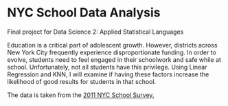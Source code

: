 # NYC School Data Analysis
Final project for Data Science 2: Applied Statistical Languages

Education is a critical part of adolescent growth. However, districts across New York City frequently experience disproportionate funding. In order to evolve, students need to feel engaged in their schoolwork and safe while at school. Unfortunately, not all students have this privilege. Using Linear Regression and KNN, I will examine if having these factors increase the likelihood of good results for students in that school. 

The data is taken from the [2011 NYC School Survey.](https://data.cityofnewyork.us/Education/2011-NYC-School-Survey/mnz3-dyi8)
 

